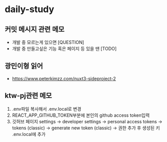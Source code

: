 # daily-study

## 커밋 메시지 관련 메모
- 개발 중 모르는게 있으면 [QUESTION]
- 개발 중 만들고싶은 기능 혹은 페이지 등 있을 땐 [TODO]

## 광민이형 읽어
- https://www.peterkimzz.com/nuxt3-sideproject-2

## ktw-pj관련 메모
1. .env파일 복사해서 .env.local로 변경
2. REACT_APP_GITHUB_TOKEN부분에 본인의 github access token입력
3. 깃허브 페이지 settings -> developer settings -> personal access tokens -> tokens (classic) -> generate new token (classic) -> 권한 추가 후 생성된 키 .env.local에 추가

